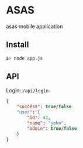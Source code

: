 # ASAS

asas mobile application

## Install

```bash
$> node app.js
```

## API

Login: `/api/login`
```json
{
    "success": true/false
    "user": {
        "id": 42,
        "name": "john",
        "admin": true/false
    }
}
```